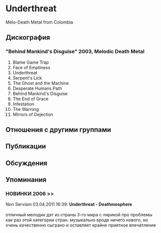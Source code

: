# Underthreat

Melo-Death Metal from Colombia

## Дискография

### "Behind Mankind's Disguise" 2003, Melodic Death Metal

1) Blame Game Trap
2) Face of Emptiness
3) Underthreat
4) Serpent's Lick
5) The Ghost and the Machine
6) Desperate Humans Path
7) Behind Mankind's Disguise
8) The End of Grace
9) Infestation
10) The Warning
11) Mirrors of Dejection


## Отношения с другими группами


## Публикации


## Обсуждения


## Упоминания

### НОВИНКИ 2006 &gt;&gt;

Non Serviam 03.04.2011 16:39:
<B>Underthreat - Deathmosphere</B><BR><BR>отличный мелодик дэт из страны 3-го мира с лирикой про проблемы как раз этой категории стран. музыкально вроде ничего нового, но очень качественно сыграно и оставляет крайне приятное впечатление

